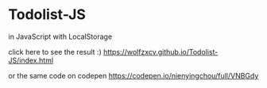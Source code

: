 # Todolist-JS
in JavaScript with LocalStorage


click here to see the result :)
https://wolfzxcv.github.io/Todolist-JS/index.html

or the same code on codepen
https://codepen.io/nienyingchou/full/VNBGdy
